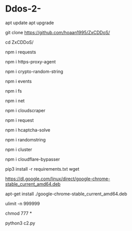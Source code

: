 # Ddos-2- 

apt update 
apt upgrade

git clone https://github.com/hoaan1995/ZxCDDoS/

cd ZxCDDoS/

npm i requests

npm i https-proxy-agent

npm i crypto-random-string

npm i events

npm i fs

npm i net

npm i cloudscraper

npm i request

npm i hcaptcha-solve

npm i randomstring

npm i cluster

npm i cloudflare-bypasser

pip3 install -r requirements.txt
wget

https://dl.google.com/linux/direct/google-chrome-stable_current_amd64.deb

apt-get install ./google-chrome-stable_current_amd64.deb

ulimit -n 999999

chmod 777 *

python3 c2.py

